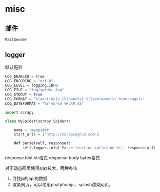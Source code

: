 # misc



## 邮件

```python
MailSender
```

## logger

默认配置

``` python
LOG_ENABLED = true
LOG_ENCODING = "utf-8"
LOG_LEVEL = logging.INFO
LOG_FILE = "log/spider.log"
LOG_STDOUT = True
LOG_FORMAT = "%(asctime)s [%(name)s] %(levelname)s: %(message)s"
LOG_DATEFORMAT = "%Y-%m-%d %H:%M:%S"
```



``` python
import scrapy

class MySpider(scrapy.Spider):

    name = 'myspider'
    start_urls = ['http://scrapinghub.com']

    def parse(self, response):
        self.logger.info('Parse function called on %s', response.url)
```



response.text str格式
response.body bytes格式



对于动态网页使用ajax技术，两种办法

1. 寻找js的api的数据
2. 渲染网页，可以使用phatphomjs、splash渲染网页。